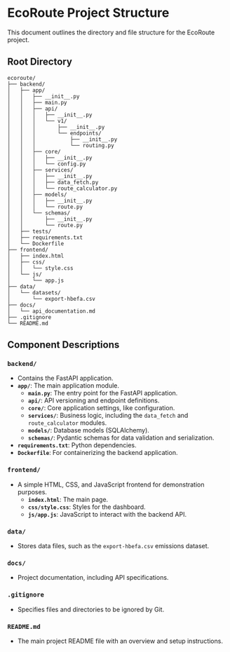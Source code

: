 # EcoRoute Project Structure

This document outlines the directory and file structure for the EcoRoute project.

## Root Directory

```
ecoroute/
├── backend/
│   ├── app/
│   │   ├── __init__.py
│   │   ├── main.py
│   │   ├── api/
│   │   │   ├── __init__.py
│   │   │   └── v1/
│   │   │       ├── __init__.py
│   │   │       └── endpoints/
│   │   │           ├── __init__.py
│   │   │           └── routing.py
│   │   ├── core/
│   │   │   ├── __init__.py
│   │   │   └── config.py
│   │   ├── services/
│   │   │   ├── __init__.py
│   │   │   ├── data_fetch.py
│   │   │   └── route_calculator.py
│   │   ├── models/
│   │   │   ├── __init__.py
│   │   │   └── route.py
│   │   └── schemas/
│   │       ├── __init__.py
│   │       └── route.py
│   ├── tests/
│   ├── requirements.txt
│   └── Dockerfile
├── frontend/
│   ├── index.html
│   ├── css/
│   │   └── style.css
│   └── js/
│       └── app.js
├── data/
│   └── datasets/
│       └── export-hbefa.csv
├── docs/
│   └── api_documentation.md
├── .gitignore
└── README.md
```

## Component Descriptions

### `backend/`
- Contains the FastAPI application.
- **`app/`**: The main application module.
  - **`main.py`**: The entry point for the FastAPI application.
  - **`api/`**: API versioning and endpoint definitions.
  - **`core/`**: Core application settings, like configuration.
  - **`services/`**: Business logic, including the `data_fetch` and `route_calculator` modules.
  - **`models/`**: Database models (SQLAlchemy).
  - **`schemas/`**: Pydantic schemas for data validation and serialization.
- **`requirements.txt`**: Python dependencies.
- **`Dockerfile`**: For containerizing the backend application.

### `frontend/`
- A simple HTML, CSS, and JavaScript frontend for demonstration purposes.
  - **`index.html`**: The main page.
  - **`css/style.css`**: Styles for the dashboard.
  - **`js/app.js`**: JavaScript to interact with the backend API.

### `data/`
- Stores data files, such as the `export-hbefa.csv` emissions dataset.

### `docs/`
- Project documentation, including API specifications.

### `.gitignore`
- Specifies files and directories to be ignored by Git.

### `README.md`
- The main project README file with an overview and setup instructions.